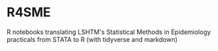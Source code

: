 # R4SME
R notebooks translating LSHTM's Statistical Methods in Epidemiology practicals from STATA to R (with tidyverse and markdown)
